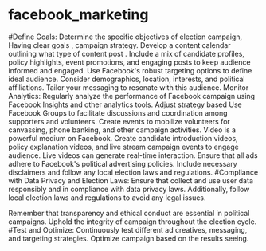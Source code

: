 # facebook_marketing
#Define  Goals:
Determine the specific objectives of  election campaign, Having clear goals , campaign strategy.
Develop a content calendar outlining what type of content  post . Include a mix of candidate profiles, policy highlights, event promotions, and engaging posts to keep  audience informed and engaged.
Use Facebook's robust targeting options to define  ideal audience. Consider demographics, location, interests, and political affiliations. Tailor your messaging to resonate with this audience.
Monitor Analytics:
Regularly analyze the performance of Facebook campaign using Facebook Insights and other analytics tools. Adjust  strategy based 
Use Facebook Groups to facilitate discussions and coordination among supporters and volunteers. Create events to mobilize volunteers for canvassing, phone banking, and other campaign activities.
Video is a powerful medium on Facebook. Create candidate introduction videos, policy explanation videos, and live stream campaign events to engage audience. Live videos can generate real-time interaction.
Ensure that all ads adhere to Facebook's political advertising policies. Include necessary disclaimers and follow any local election laws and regulations.
#Compliance with Data Privacy and Election Laws:
Ensure that  collect and use user data responsibly and in compliance with data privacy laws. Additionally, follow local election laws and regulations to avoid any legal issues.

Remember that transparency and ethical conduct are essential in political campaigns. Uphold the integrity of campaign throughout the election cycle.
#Test and Optimize:
Continuously test different ad creatives, messaging, and targeting strategies. Optimize campaign based on the results seeing.
